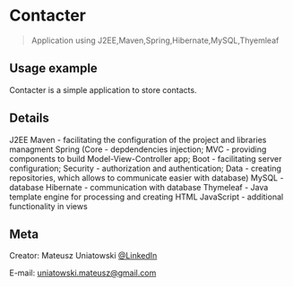 # Contacter
> Application using J2EE,Maven,Spring,Hibernate,MySQL,Thyemleaf

## Usage example
Contacter is a simple application to store contacts.


## Details
J2EE
Maven - facilitating the configuration of the project and libraries managment
Spring (Core - depdendencies injection; 
        MVC - providing components to build Model-View-Controller app;
        Boot - facilitating server configuration;
        Security - authorization and authentication;
        Data - creating repositories, which allows to communicate easier with database)
MySQL - database
Hibernate - communication with database
Thymeleaf - Java template engine for processing and creating HTML
JavaScript - additional functionality in views


## Meta

Creator:
Mateusz Uniatowski
 [@LinkedIn](https://www.linkedin.com/in/mateusz-uniatowski/) 

E-mail: uniatowski.mateusz@gmail.com
